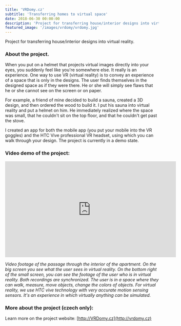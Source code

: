 ```yaml
---
title: 'VRDomy.cz'
subtitle: 'Transferring homes to virtual space'
date: 2018-06-30 00:00:00
description: 'Project for transferring house/interior designs into virtual reality.'
featured_image: '/images/vrdomy/vrdomy.jpg'
---
```


Project for transferring house/interior designs into virtual reality.

### About the project.
When you put on a helmet that projects virtual images directly into your eyes, you suddenly feel like you're somewhere else. It really is an experience. One way to use VR (virtual reality) is to convey an experience of a space that is only in the designs. The user finds themselves in the designed space as if they were there. He or she will simply see flaws that he or she cannot see on the screen or on paper. 

For example, a friend of mine decided to build a sauna, created a 3D design, and then ordered the wood to build it. I put his sauna into virtual reality and put a helmet on him. He immediately realized where the space was small, that he couldn't sit on the top floor, and that he couldn't get past the stove.

I created an app for both the mobile app (you put your mobile into the VR goggles) and the HTC Vive professional VR headset, using which you can walk through your design. The project is currently in a demo state.

### Video demo of the project:

<iframe width="560" height="315" src="https://www.youtube.com/embed/x7AAKI6Tyjk" frameborder="0" allow="accelerometer; autoplay; clipboard-write; encrypted-media; gyroscope; picture-in-picture" allowfullscreen></iframe>

*Video footage of the passage through the interior of the apartment. On the big screen you see what the user sees in virtual reality. On the bottom right of the small screen, you can see the footage of the user who is in virtual reality. Both recordings are synchronized. The user is in a space where they can walk, measure, move objects, change the colors of objects. For virtual reality, we use HTC vive technology with very accurate motion sensing sensors. It's an experience in which virtually anything can be simulated.*


### More about the project (czech only):

 Learn more on the project website: [http://VRDomy.cz](http://vrdomy.cz)